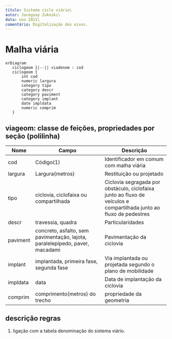 ```yaml
---
título: Sistema ciclo viário\
autor: Jaceguay Zukoski\
data: nov 2021\
comentário: Digitalização dos eixos.
---
```


# Malha viária

```mermaid
erDiagram
   ciclogeom }|--|| viadenom : cod
   ciclogeom {
       int cod
       numeric largura
       category tipo
       category descr
       category paviment
       category implant
       date impldata
       numeric comprim
   }
```

## viageom: classe de feições, propriedades por seção (polilinha)

Nome     | Campo                                                                        | Descrição
---------|------------------------------------------------------------------------------|--------------------------------------------------------------------------------------------------------------------
cod      | Código(1)                                                                      | Identificador em comum com malha viária
largura  | Largura(metros)                                                              | Restituição ou projetado
tipo     | ciclovia, ciclofaixa ou compartilhada                                        | Ciclovia segragada por obstáculo, ciclofaixa junto ao fluxo de veículos e compartilhada junto ao fluxo de pedestres
descr    | travessia, quadra                                                            | Particularidades
paviment | concreto, asfalto, sem pavimentação, lajota, paralelepípedo, paver, macadami | Pavimentação da ciclovia
implant  | implantada, primeira fase, segunda fase                                      | Via implantada ou projetada segundo o plano de mobilidade
impldata | data                                                                         | Data de implantação da ciclovia
comprim  | comprimento(metros) do trecho                                                | propriedade da geometria

## descrição regras

1. ligação com a tabela denominação do sistema viário.